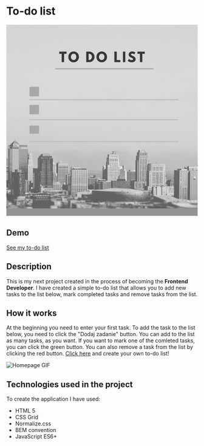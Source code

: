 # To-do list
![To-do list](https://raw.githubusercontent.com/justynaboesche/to-do-list/main/images/To-do-list2.png)
## Demo
[See my to-do list](https://justynaboesche.github.io/To-do-list/)
## Description
This is my next project created in the process of becoming the **Frontend Developer**. I have created a simple to-do list that allows you to add new tasks to the list below,
mark completed tasks and remove tasks from the list.
## How it works
At the beginning you need to enter your first task. To add the task to the list below, you need to click the "Dodaj zadanie" button. You can add to the list as many tasks, as you want. If you want to mark one of the comleted tasks, you can click the green button. You can also remove a task from the list by clicking the red button.
[Click here](https://justynaboesche.github.io/To-do-list/) and create your own to-do list!

![Homepage GIF](images/CurrencyConventer.gif)
## Technologies used in the project
To create the application I have used:
- HTML 5
- CSS Grid
- Normalize.css
- BEM convention
- JavaScript ES6+

